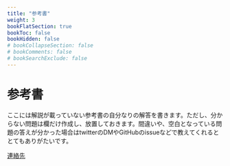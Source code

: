 ```yaml
---
title: "参考書"
weight: 3
bookFlatSection: true
bookToc: false
bookHidden: false
# bookCollapseSection: false
# bookComments: false
# bookSearchExclude: false
---
```

# 参考書

ここには解説が載っていない参考書の自分なりの解答を書きます。ただし、分からない問題は欄だけ作成し、放置しておきます。間違いや、空白となっている問題の答えが分かった場合はtwitterのDMやGitHubのissueなどで教えてくれるととてもありがたいです。

[連絡先]()